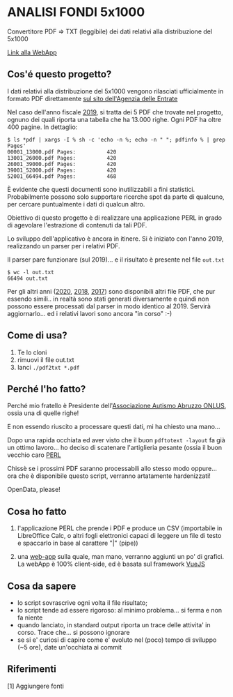 # ANALISI FONDI 5x1000
Convertitore PDF => TXT (leggibile) dei dati relativi alla distribuzione del 5x1000

[Link alla WebApp](https://verzulli.github.io/ANALISI_FONDI_5x1000/)

## Cos'é questo progetto?
I dati relativi alla distribuzione del 5x1000 vengono rilasciati ufficialmente in formato PDF direttamente [sul sito dell'Agenzia delle Entrate](https://www.agenziaentrate.gov.it/portale/area-tematica-5x1000)

Nel caso dell'anno fiscale [2019](https://www.agenziaentrate.gov.it/portale/elenco-complessivo-dei-beneficiari-2019), si tratta dei 5 PDF che trovate nel progetto, ognuno dei quali riporta una tabella che ha 13.000 righe. Ogni PDF ha oltre 400 pagine. In dettaglio:

~~~
$ ls *pdf | xargs -I % sh -c 'echo -n %; echo -n " "; pdfinfo % | grep Pages'
00001_13000.pdf Pages:          420
13001_26000.pdf Pages:          420
26001_39000.pdf Pages:          420
39001_52000.pdf Pages:          420
52001_66494.pdf Pages:          468
~~~

È evidente che questi documenti sono inutilizzabili a fini statistici. Probabilmente possono solo supportare ricerche spot da parte di qualcuno, per cercare puntualmente i dati di qualcun altro.

Obiettivo di questo progetto è di realizzare una applicazione PERL in grado di agevolare l'estrazione di contenuti da tali PDF.

Lo sviluppo dell'applicativo è ancora in itinere. Si è iniziato con l'anno 2019, realizzando un parser per i relativi PDF. 

Il parser pare funzionare (sul 2019)... e il risultato è presente nel file `out.txt`

~~~
$ wc -l out.txt 
66494 out.txt
~~~

Per gli altri anni ([2020](https://www.agenziaentrate.gov.it/portale/web/guest/elenco-5x1000-2020-enti-ammessi-categorie-di-beneficiari), [2018](https://www.agenziaentrate.gov.it/portale/elenco-complessivo-beneficiari-2018), [2017](https://www.agenziaentrate.gov.it/portale/archivio/archivioschedeadempimento/schede-adempimento-2017/agevolazioni-2017/iscrizione-elenchi-5-per-mille-2017/elenchi-5xmille2017/elenco-completo-beneficiari-5xmille2017)) sono disponibili altri file PDF, che pur essendo simili.. in realtà sono stati generati diversamente e quindi non possono essere processati dal parser in modo identico al 2019. Servirà aggiornarlo... ed i relativi lavori sono ancora "in corso" :-)

## Come di usa?
1. Te lo cloni
2. rimuovi il file out.txt
3. lanci `./pdf2txt *.pdf`

## Perché l'ho fatto?
Perché mio fratello è Presidente dell'[Associazione Autismo Abruzzo ONLUS](https://www.autismoabruzzo.it/), ossia una di quelle righe!

E non essendo riuscito a processare questi dati, mi ha chiesto una mano...

Dopo una rapida occhiata ed aver visto che il buon `pdftotext -layout` fa già un ottimo lavoro... ho deciso di scatenare l'artiglieria pesante (ossia il buon vecchio caro [PERL](https://www.perl.org)

Chissè se i prossimi PDF saranno processabili allo stesso modo oppure... ora che è disponibile questo script, verranno artatamente hardenizzati!

OpenData, please!

## Cosa ho fatto

1. l'applicazione PERL che prende i PDF e produce un CSV (importabile in LibreOffice Calc, o altri fogli elettronici capaci di leggere un file di testo e spaccarlo in base al carattere "|" (pipe))

2. una [web-app](https://verzulli.github.io/ANALISI_FONDI_5x1000/) sulla quale, man mano, verranno aggiunti un po' di grafici. La webApp è 100% client-side, ed è basata sul framework [VueJS](https://vuejs.org/)
## Cosa da sapere
+ lo script sovrascrive ogni volta il file risultato;
+ lo script tende ad essere rigoroso: al minimo problema... si ferma e non fa niente
+ quando lanciato, in standard output riporta un trace delle attivita' in corso. Trace che... si possono ignorare
+ se si e' curiosi di capire come e' evoluto nel (poco) tempo di sviluppo (~5 ore), date un'occhiata ai commit

## Riferimenti
[1] Aggiungere fonti
